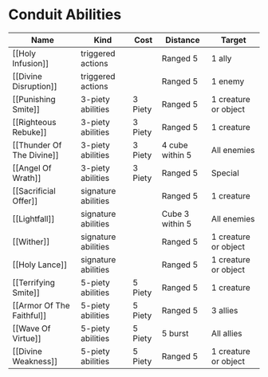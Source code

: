 # Conduit Abilities

| Name                  | Kind                | Cost    | Distance        | Target               |
| --------------------- | ------------------- | ------- | --------------- | -------------------- |
| [[Holy Infusion]]         | triggered actions   |         | Ranged 5        | 1 ally               |
| [[Divine Disruption]]     | triggered actions   |         | Ranged 5        | 1 enemy              |
| [[Punishing Smite]]       | 3-piety abilities   | 3 Piety | Ranged 5        | 1 creature or object |
| [[Righteous Rebuke]]      | 3-piety abilities   | 3 Piety | Ranged 5        | 1 creature           |
| [[Thunder Of The Divine]] | 3-piety abilities   | 3 Piety | 4 cube within 5 | All enemies          |
| [[Angel Of Wrath]]        | 3-piety abilities   | 3 Piety | Ranged 5        | Special              |
| [[Sacrificial Offer]]     | signature abilities |         | Ranged 5        | 1 creature           |
| [[Lightfall]]             | signature abilities |         | Cube 3 within 5 | All enemies          |
| [[Wither]]                | signature abilities |         | Ranged 5        | 1 creature or object |
| [[Holy Lance]]            | signature abilities |         | Ranged 5        | 1 creature or object |
| [[Terrifying Smite]]      | 5-piety abilities   | 5 Piety | Ranged 5        | 1 creature           |
| [[Armor Of The Faithful]] | 5-piety abilities   | 5 Piety | Ranged 5        | 3 allies             |
| [[Wave Of Virtue]]        | 5-piety abilities   | 5 Piety | 5 burst         | All allies           |
| [[Divine Weakness]]       | 5-piety abilities   | 5 Piety | Ranged 5        | 1 creature or object |
